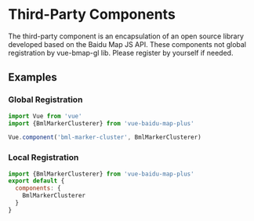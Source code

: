 # Third-Party Components

The third-party component is an encapsulation of an open source library developed based on the Baidu Map JS API. These components not global registration by vue-bmap-gl lib. Please register by yourself if needed.

## Examples

### Global Registration

```javascript
import Vue from 'vue'
import {BmlMarkerClusterer} from 'vue-baidu-map-plus'

Vue.component('bml-marker-cluster', BmlMarkerClusterer)
```

### Local Registration

```javascript
import {BmlMarkerClusterer} from 'vue-baidu-map-plus'
export default {
  components: {
    BmlMarkerClusterer
  }
}
```
